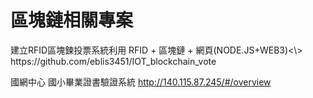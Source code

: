 
<h1>區塊鏈相關專案</h1>
建立RFID區塊鍊投票系統利用 RFID + 區塊鏈 + 網頁(NODE.JS+WEB3)<\>  https://github.com/eblis3451/IOT_blockchain_vote

國網中心 國小畢業證書驗證系統 http://140.115.87.245/#/overview
